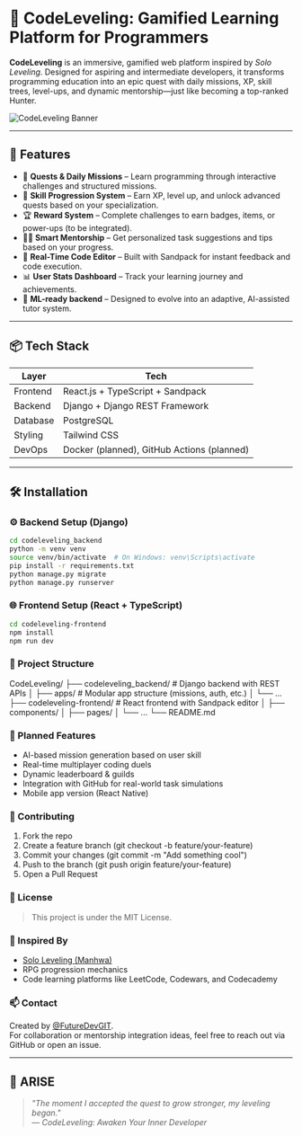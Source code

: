 # 👑 CodeLeveling: Gamified Learning Platform for Programmers

**CodeLeveling** is an immersive, gamified web platform inspired by *Solo Leveling*. Designed for aspiring and intermediate developers, it transforms programming education into an epic quest with daily missions, XP, skill trees, level-ups, and dynamic mentorship—just like becoming a top-ranked Hunter.

![CodeLeveling Banner](./assets/banner.png) <!-- Optional image -->

---

## 🚀 Features

- 🎯 **Quests & Daily Missions** – Learn programming through interactive challenges and structured missions.
- 🧬 **Skill Progression System** – Earn XP, level up, and unlock advanced quests based on your specialization.
- 🏆 **Reward System** – Complete challenges to earn badges, items, or power-ups (to be integrated).
- 👨‍🏫 **Smart Mentorship** – Get personalized task suggestions and tips based on your progress.
- 💬 **Real-Time Code Editor** – Built with Sandpack for instant feedback and code execution.
- 📊 **User Stats Dashboard** – Track your learning journey and achievements.
- 🧠 **ML-ready backend** – Designed to evolve into an adaptive, AI-assisted tutor system.

---

## 📦 Tech Stack

| Layer       | Tech                             |
|-------------|----------------------------------|
| Frontend    | React.js + TypeScript + Sandpack |
| Backend     | Django + Django REST Framework   |
| Database    | PostgreSQL                        |
| Styling     | Tailwind CSS                      |
| DevOps      | Docker (planned), GitHub Actions (planned) |

---

## 🛠️ Installation

### ⚙️ Backend Setup (Django)
```bash
cd codeleveling_backend
python -m venv venv
source venv/bin/activate  # On Windows: venv\Scripts\activate
pip install -r requirements.txt
python manage.py migrate
python manage.py runserver
```
### 🌐 Frontend Setup (React + TypeScript)
```bash
cd codeleveling-frontend
npm install
npm run dev
```

### 📁 Project Structure
CodeLeveling/
├── codeleveling_backend/     # Django backend with REST APIs
│   ├── apps/                 # Modular app structure (missions, auth, etc.)
│   └── ...
├── codeleveling-frontend/    # React frontend with Sandpack editor
│   ├── components/
│   ├── pages/
│   └── ...
└── README.md

### 🔮 Planned Features
- AI-based mission generation based on user skill
- Real-time multiplayer coding duels
-  Dynamic leaderboard & guilds
- Integration with GitHub for real-world task simulations
- Mobile app version (React Native)

### 🤝 Contributing
1. Fork the repo
2. Create a feature branch (git checkout -b feature/your-feature)
3. Commit your changes (git commit -m "Add something cool")
4. Push to the branch (git push origin feature/your-feature)
5. Open a Pull Request

### 📜 License
> This project is under the MIT License.

### 👑 Inspired By
- [Solo Leveling (Manhwa)](https://en.wikipedia.org/wiki/Solo_Leveling)
- RPG progression mechanics
- Code learning platforms like LeetCode, Codewars, and Codecademy

### 📫 Contact

Created by [@FutureDevGIT](https://github.com/FutureDevGIT).  
For collaboration or mentorship integration ideas, feel free to reach out via GitHub or open an issue.

---

## 👾 ARISE

> *"The moment I accepted the quest to grow stronger, my leveling began."*  
> — *CodeLeveling: Awaken Your Inner Developer*
